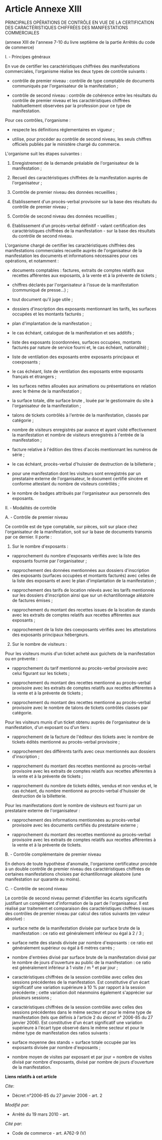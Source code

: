 # Article Annexe XIII

PRINCIPALES OPÉRATIONS DE CONTRÔLE EN VUE DE LA CERTIFICATION DES CARACTÉRISTIQUES CHIFFRÉES DES MANIFESTATIONS COMMERCIALES 

(annexe XIII de l'annexe 7-10 du livre septième de la partie Arrêtés du code de commerce) 

I. - Principes généraux 

En vue de certifier les caractéristiques chiffrées des manifestations commerciales, l'organisme réalise les deux types de
contrôle suivants : 

- contrôle de premier niveau : contrôle de type comptable de documents communiqués par l'organisateur de la manifestation ; 

- contrôle de second niveau : contrôle de cohérence entre les résultats du contrôle de premier niveau et les caractéristiques
chiffrées habituellement observées par la profession pour ce type de manifestation. 

Pour ces contrôles, l'organisme : 

- respecte les définitions réglementaires en vigueur ; 

- utilise, pour procéder au contrôle de second niveau, les seuls chiffres officiels publiés par le ministère chargé du
commerce.

L'organisme suit les étapes suivantes : 

1. Enregistrement de la demande préalable de l'organisateur de la manifestation ; 

2. Recueil des caractéristiques chiffrées de la manifestation auprès de l'organisateur ; 

3. Contrôle de premier niveau des données recueillies ; 

4. Etablissement d'un procès-verbal provisoire sur la base des résultats du contrôle de premier niveau ; 

5. Contrôle de second niveau des données recueillies ; 

6. Etablissement d'un procès-verbal définitif - valant certification des caractéristiques chiffrées de la manifestation - sur
la base des résultats du contrôle de second niveau.

L'organisme chargé de certifier les caractéristiques chiffrées des manifestations commerciales recueille auprès de
l'organisateur de la manifestation les documents et informations nécessaires pour ces opérations, et notamment : 

- documents comptables : factures, extraits de comptes relatifs aux recettes afférentes aux exposants, à la vente et à la
prévente de tickets ; 

- chiffres déclarés par l'organisateur à l'issue de la manifestation (communiqué de presse...) ; 

- tout document qu'il juge utile ; 

- dossiers d'inscription des exposants mentionnant les tarifs, les surfaces occupées et les montants facturés ; 

- plan d'implantation de la manifestation ; 

- le cas échéant, catalogue de la manifestation et ses additifs ; 

- liste des exposants (coordonnées, surfaces occupées, montants facturés par nature de service fourni et, le cas échéant,
nationalité) ; 

- liste de ventilation des exposants entre exposants principaux et coexposants ; 

- le cas échéant, liste de ventilation des exposants entre exposants français et étrangers ; 

- les surfaces nettes allouées aux animations ou présentations en relation avec le thème de la manifestation ; 

- la surface totale, dite  surface brute , louée par le gestionnaire du site à l'organisateur de la manifestation ; 

- talons de tickets contrôlés à l'entrée de la manifestation, classés par catégorie ; 

- nombre de visiteurs enregistrés par avance et ayant visité effectivement la manifestation et nombre de visiteurs
enregistrés à l'entrée de la manifestation ; 

- facture relative à l'édition des titres d'accès mentionnant les numéros de série ; 

- le cas échéant, procès-verbal d'huissier de destruction de la billetterie ; 

- pour une manifestation dont les visiteurs sont enregistrés par un prestataire externe de l'organisateur, le document
certifié sincère et conforme attestant du nombre de visiteurs contrôlés ; 

- le nombre de badges attribués par l'organisateur aux personnels des exposants. 

II. - Modalités de contrôle 

A. - Contrôle de premier niveau 

Ce contrôle est de type comptable, sur pièces, soit sur place chez l'organisateur de la manifestation, soit sur la base de
documents transmis par ce dernier. Il porte : 

1. Sur le nombre d'exposants : 

- rapprochement du nombre d'exposants vérifiés avec la liste des exposants fournie par l'organisateur ; 

- rapprochement des données mentionnées aux dossiers d'inscription des exposants (surfaces occupées et montants facturés)
avec celles de la liste des exposants et avec le plan d'implantation de la manifestation ; 

- rapprochement des tarifs de location relevés avec les tarifs mentionnés sur les dossiers d'inscription ainsi que sur un
échantillonnage aléatoire de factures émises ; 

- rapprochement du montant des recettes issues de la location de stands avec les extraits de comptes relatifs aux recettes
afférentes aux exposants ; 

- rapprochement de la liste des coexposants vérifiés avec les attestations des exposants principaux hébergeurs. 

2. Sur le nombre de visiteurs : 

Pour les visiteurs munis d'un ticket acheté aux guichets de la manifestation ou en prévente : 

- rapprochement du tarif mentionné au procès-verbal provisoire avec celui figurant sur les tickets ; 

- rapprochement du montant des recettes mentionné au procès-verbal provisoire avec les extraits de comptes relatifs aux
recettes afférentes à la vente et à la prévente de tickets ; 

- rapprochement du montant des recettes mentionné au procès-verbal provisoire avec le nombre de talons de tickets contrôlés
classés par catégorie. 

Pour les visiteurs munis d'un ticket obtenu auprès de l'organisateur de la manifestation, d'un exposant ou d'un tiers : 

- rapprochement de la facture de l'éditeur des tickets avec le nombre de tickets édités mentionné au procès-verbal
provisoire ; 

- rapprochement des différents tarifs avec ceux mentionnés aux dossiers d'inscription ; 

- rapprochement du montant des recettes mentionné au procès-verbal provisoire avec les extraits de comptes relatifs aux
recettes afférentes à la vente et à la prévente de tickets ; 

- rapprochement du nombre de tickets édités, vendus et non vendus et, le cas échéant, du nombre mentionné au procès-verbal
d'huissier de destruction de la billetterie. 

Pour les manifestations dont le nombre de visiteurs est fourni par un prestataire externe de l'organisateur : 

- rapprochement des informations mentionnées au procès-verbal provisoire avec les documents certifiés du prestataire
externe ; 

- rapprochement du montant des recettes mentionné au procès-verbal provisoire avec les extraits de comptes relatifs aux
recettes afférentes à la vente et à la prévente de tickets.

B. - Contrôle complémentaire de premier niveau 

En dehors de toute hypothèse d'anomalie, l'organisme certificateur procède à un double contrôle de premier niveau des
caractéristiques chiffrées de certaines manifestations choisies par échantillonnage aléatoire (une manifestation sur quarante
au moins).

C. - Contrôle de second niveau 

Le contrôle de second niveau permet d'identifier les écarts significatifs justifiant un complément d'information de la part
de l'organisateur. Il est réalisé par traitement et comparaison des caractéristiques chiffrées issues des contrôles de
premier niveau par calcul des ratios suivants (en valeur absolue) : 

- surface nette de la manifestation divisée par surface brute de la manifestation : ce ratio est généralement inférieur ou
égal à 2 / 3 ; 

- surface nette des stands divisée par nombre d'exposants : ce ratio est généralement supérieur ou égal à 6 mètres carrés ; 

- nombre d'entrées divisé par surface brute de la manifestation divisé par le nombre de jours d'ouverture au public de la
manifestation : ce ratio est généralement inférieur à 1 visite / m ² et par jour ; 

- caractéristiques chiffrées de la session contrôlée avec celles des sessions précédentes de la manifestation. Est
constitutive d'un écart significatif une variation supérieure à 10 % par rapport à la session précédente ; cette variation
doit néanmoins également s'apprécier sur plusieurs sessions ; 

- caractéristiques chiffrées de la session contrôlée avec celles des sessions précédentes dans le même secteur et pour le
même type de manifestation (tels que définis à l'article 2 du décret n° 2006-85 du 27 janvier 2006). Est constitutive d'un
écart significatif une variation supérieure à l'écart type observé dans le même secteur et pour le même type de manifestation
des ratios suivants : 

- surface moyenne des stands = surface totale occupée par les exposants divisée par nombre d'exposants ; 

- nombre moyen de visites par exposant et par jour = nombre de visites divisé par nombre d'exposants, divisé par nombre de
jours d'ouverture de la manifestation.

**Liens relatifs à cet article**

_Cite_:

  - Décret n°2006-85 du 27 janvier 2006 - art. 2

_Modifié par_:

  - Arrêté du 19 mars 2010 - art.

_Cité par_:

  - Code de commerce - art. A762-9 (V)
